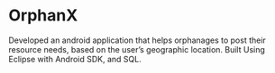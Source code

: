 # OrphanX
Developed an android application that helps orphanages to post their resource needs, based on the user’s geographic location. Built Using Eclipse with Android SDK, and SQL.
